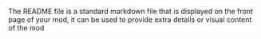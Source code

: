 The README file is a standard markdown file that is displayed on the front page of your mod, it can be used to provide extra details or visual content of the mod
